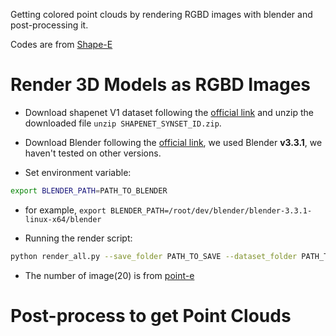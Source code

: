 Getting colored point clouds by rendering RGBD images with blender and post-processing it.

Codes are from [Shape-E](https://github.com/openai/shap-e/tree/main/shap_e/rendering)

# Render 3D Models as RGBD Images

- Download shapenet V1 dataset following the [official link](https://shapenet.org/) and
  unzip the downloaded file `unzip SHAPENET_SYNSET_ID.zip`.
- Download Blender following the [official link](https://www.blender.org/), we used
  Blender **v3.3.1**, we haven't tested on other versions.

- Set environment variable:
```bash
export BLENDER_PATH=PATH_TO_BLENDER
```
  - for example, ```export BLENDER_PATH=/root/dev/blender/blender-3.3.1-linux-x64/blender```

- Running the render script:

```bash
python render_all.py --save_folder PATH_TO_SAVE --dataset_folder PATH_TO_3D_OBJ --num_images NUM_IMAGES
```

- The number of image(20) is from [point-e](https://arxiv.org/abs/2212.08751)

# Post-process to get Point Clouds
